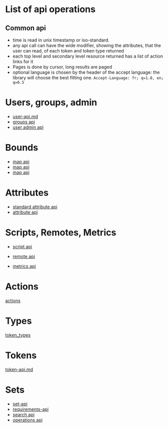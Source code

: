 
# List of api operations

## Common api

* time is read in unix timestamp or iso-standard.
* any api call can have the wide modifier, showing the attributes, that the user can read, of each token and token type returned
* each top level and secondary level resource returned has a list of action links for it
* Pages is done by cursor, long results are paged
* optional language is chosen by the header of the accept language: the library will choose the best fitting one. `Accept-Language: fr; q=1.0, en; q=0.5`

# Users, groups, admin
* [user-api.md](step-0-users-groups/user-api.md)
* [groups api](step-0-users-groups/group-api.md)
* [user admin api](step-0-users-groups/admin-api.md)


# Bounds
* [map api](step-1-bounds/location-api.md)
* [map api](step-1-bounds/time-api.md)
* [map api](step-1-bounds/path-api.md)


# Attributes
* [standard attribute api](step-2-attributes/standard-attribute-api.md)
* [attribute api](step-2-attributes/attribute-api.md)


# Scripts, Remotes, Metrics
* [script api](step-3-scripts-urls/script-api.md)
* [remote api](step-3-scripts-urls/remote-api.md)

* [metrics api](step-3-scripts-urls/metrics-api.md)


# Actions
[actions](step-4-actions/actions-api.md)

# Types
[token_types](step-5-types/type-api.md)

# Tokens
[token-api.md](step-6-tokens/token-api.md)

# Sets
* [set-api](step-7-sets/set-api.md)
* [requirements-api](step-7-sets/requirements-api.md)
* [search api](step-7-sets/search-api.md)
* [operations api](step-7-sets/operations-api.md)
